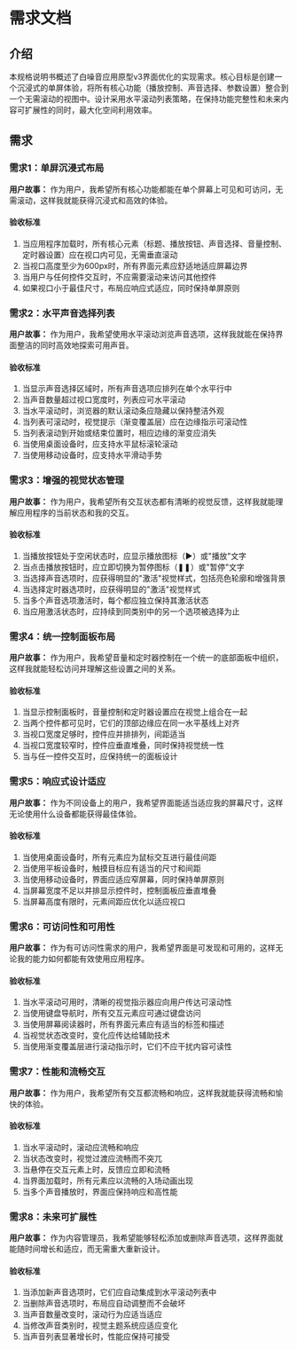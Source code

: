# 需求文档

## 介绍

本规格说明书概述了白噪音应用原型v3界面优化的实现需求。核心目标是创建一个沉浸式的单屏体验，将所有核心功能（播放控制、声音选择、参数设置）整合到一个无需滚动的视图中。设计采用水平滚动列表策略，在保持功能完整性和未来内容可扩展性的同时，最大化空间利用效率。

## 需求

### 需求1：单屏沉浸式布局

**用户故事：** 作为用户，我希望所有核心功能都能在单个屏幕上可见和可访问，无需滚动，这样我就能获得沉浸式和高效的体验。

#### 验收标准

1. 当应用程序加载时，所有核心元素（标题、播放按钮、声音选择、音量控制、定时器设置）应在视口内可见，无需垂直滚动
2. 当视口高度至少为600px时，所有界面元素应舒适地适应屏幕边界
3. 当用户与任何控件交互时，不应需要滚动来访问其他控件
4. 如果视口小于最佳尺寸，布局应响应式适应，同时保持单屏原则

### 需求2：水平声音选择列表

**用户故事：** 作为用户，我希望使用水平滚动浏览声音选项，这样我就能在保持界面整洁的同时高效地探索可用声音。

#### 验收标准

1. 当显示声音选择区域时，所有声音选项应排列在单个水平行中
2. 当声音数量超过视口宽度时，列表应可水平滚动
3. 当水平滚动时，浏览器的默认滚动条应隐藏以保持整洁外观
4. 当列表可滚动时，视觉提示（渐变覆盖层）应在边缘指示可滚动性
5. 当列表滚动到开始或结束位置时，相应边缘的渐变应消失
6. 当使用桌面设备时，应支持水平鼠标滚轮滚动
7. 当使用移动设备时，应支持水平滑动手势

### 需求3：增强的视觉状态管理

**用户故事：** 作为用户，我希望所有交互状态都有清晰的视觉反馈，这样我就能理解应用程序的当前状态和我的交互。

#### 验收标准

1. 当播放按钮处于空闲状态时，应显示播放图标（▶）或"播放"文字
2. 当点击播放按钮时，应立即切换为暂停图标（❚❚）或"暂停"文字
3. 当选择声音选项时，应获得明显的"激活"视觉样式，包括亮色轮廓和增强背景
4. 当选择定时器选项时，应获得明显的"激活"视觉样式
5. 当多个声音选项激活时，每个都应独立保持其激活状态
6. 当应用激活状态时，应持续到同类别中的另一个选项被选择为止

### 需求4：统一控制面板布局

**用户故事：** 作为用户，我希望音量和定时器控制在一个统一的底部面板中组织，这样我就能轻松访问并理解这些设置之间的关系。

#### 验收标准

1. 当显示控制面板时，音量控制和定时器设置应在视觉上组合在一起
2. 当两个控件都可见时，它们的顶部边缘应在同一水平基线上对齐
3. 当视口宽度足够时，控件应并排排列，间距适当
4. 当视口宽度较窄时，控件应垂直堆叠，同时保持视觉统一性
5. 当与任一控件交互时，应保持统一的面板设计

### 需求5：响应式设计适应

**用户故事：** 作为不同设备上的用户，我希望界面能适当适应我的屏幕尺寸，这样无论使用什么设备都能获得最佳体验。

#### 验收标准

1. 当使用桌面设备时，所有元素应为鼠标交互进行最佳间距
2. 当使用平板设备时，触摸目标应有适当的尺寸和间距
3. 当使用移动设备时，界面应适应窄屏幕，同时保持单屏原则
4. 当屏幕宽度不足以并排显示控件时，控制面板应垂直堆叠
5. 当屏幕高度有限时，元素间距应优化以适应视口

### 需求6：可访问性和可用性

**用户故事：** 作为有可访问性需求的用户，我希望界面是可发现和可用的，这样无论我的能力如何都能有效使用应用程序。

#### 验收标准

1. 当水平滚动可用时，清晰的视觉指示器应向用户传达可滚动性
2. 当使用键盘导航时，所有交互元素应可通过键盘访问
3. 当使用屏幕阅读器时，所有界面元素应有适当的标签和描述
4. 当视觉状态改变时，变化应传达给辅助技术
5. 当使用渐变覆盖层进行滚动指示时，它们不应干扰内容可读性

### 需求7：性能和流畅交互

**用户故事：** 作为用户，我希望所有交互都流畅和响应，这样我就能获得流畅和愉快的体验。

#### 验收标准

1. 当水平滚动时，滚动应流畅和响应
2. 当状态改变时，视觉过渡应流畅而不突兀
3. 当悬停在交互元素上时，反馈应立即和流畅
4. 当界面加载时，所有元素应以流畅的入场动画出现
5. 当多个声音播放时，界面应保持响应和高性能

### 需求8：未来可扩展性

**用户故事：** 作为内容管理员，我希望能够轻松添加或删除声音选项，这样界面就能随时间增长和适应，而无需重大重新设计。

#### 验收标准

1. 当添加新声音选项时，它们应自动集成到水平滚动列表中
2. 当删除声音选项时，布局应自动调整而不会破坏
3. 当声音数量改变时，滚动行为应适当适应
4. 当修改声音类别时，视觉主题系统应适应变化
5. 当声音列表显著增长时，性能应保持可接受